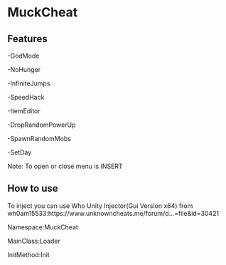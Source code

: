# MuckCheat
<h2>Features</h2>
<p>-GodMode</p>
<p>-NoHunger</p>
<p>-InfiniteJumps</p>
<p>-SpeedHack</p>
<p>-ItemEditor</p>
<p>-DropRandomPowerUp</p>
<p>-SpawnRandomMobs</p>
<p>-SetDay</p>


Note: To open or close menu is INSERT

<h2>How to use</h2>
<p>To inject you can use Who Unity Injector(Gui Version x64) from wh0am15533:https://www.unknowncheats.me/forum/d...=file&id=30421</p>
<p>Namespace:MuckCheat</p>
<p>MainClass:Loader</p>
<p>InitMethod:Init</p>
